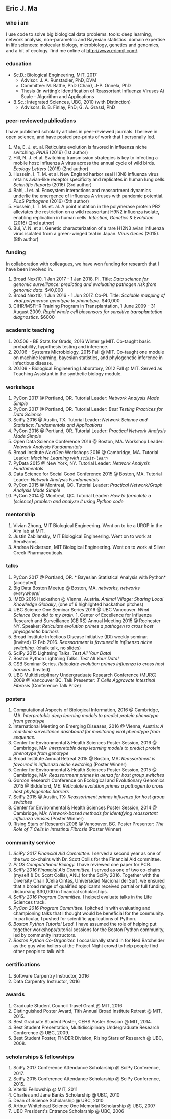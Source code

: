 ## Eric J. Ma

### who i am
I use code to solve big biological data problems. tools: deep learning, network analysis, non-parametric and Bayesian statistics. domain expertise in life sciences: molecular biology, microbiology, genetics and genomics, and a bit of ecology. find me online at http://www.ericmjl.com/.

### education
- Sc.D.: Biological Engineering, MIT, 2017
    - Advisor: J. A. Runstadler, PhD, DVM
    - Committee: M. Bathe, PhD (Chair), J-P. Onnela, PhD
    - Thesis (in writing): Identification of Reassortant Influenza Viruses At Scale - Algorithm and Applications
- B.Sc.: Integrated Sciences, UBC, 2010 (with Distinction)
    - Advisors: B. B. Finlay, PhD; G. A. Grassl, PhD

### peer-reviewed publications

I have published scholarly articles in peer-reviewed journals. I believe in open science, and have posted pre-prints of work that I personally led.

1. Ma, E. J. et. al. Reticulate evolution is favored in influenza niche switching. *PNAS* (2016) (1st author)
1. Hill, N. J. et al. Switching transmission strategies is key to infecting a mobile host: Influenza A virus across the annual cycle of wild birds. *Ecology Letters* (2016) (2nd author)
1. Hussein, I. T. M. et al. New England harbor seal H3N8 influenza virus retains avian-like receptor specificity and replicates in human lung cells. *Scientific Reports* (2016) (3rd author)
1. Bahl, J et. al. Ecosystem interactions and reassortment dynamics underlie the emergence of influenza A viruses with pandemic potential. *PLoS Pathogens* (2016) (5th author)
1. Hussein, I. T. M. et. al. A point mutation in the polymerase protein PB2 alleviates the restriction on a wild reassortant H9N2 influenza isolate, enabling replication in human cells. *Infection, Genetics & Evolution* (2016) (2nd author)
1. Bui, V. N. et al. Genetic characterization of a rare H12N3 avian influenza virus isolated from a green-winged teal in Japan. *Virus Genes* (2015). (8th author)

### funding

In collaboration with colleagues, we have won funding for research that I have been involved in.

1. Broad Next10, 1 Jan 2017 - 1 Jan 2018. PI. Title: *Data science for genomic surveillance: predicting and evaluating pathogen risk from genomic data.* $40,000
1. Broad Next10, 1 Jun 2016 - 1 Jun 2017. Co-PI. Title: *Scalable mapping of viral polymerase genotype to phenotype.* $40,000
1. CIHR/MSFHR Training Program in Transplantation, 1 June 2009 - 31 August 2009. *Rapid whole cell biosensors for sensitive transplantation diagnostics.* $6000

### academic teaching

1. 20.506 - BE Stats for Grads, 2016 Winter @ MIT. Co-taught basic probability, hypothesis testing and inference.
1. 20.106 - Systems Microbiology, 2015 Fall @ MIT. Co-taught one module on machine learning, bayesian statistics, and phylogenetic inference in infectious disease.
1. 20.109 - Biological Engineering Laboratory, 2012 Fall @ MIT. Served as Teaching Assistant in the synthetic biology module.

### workshops

1. PyCon 2017 @ Portland, OR. Tutorial Leader: *Network Analysis Made Simple*
1. PyCon 2017 @ Portland, OR. Tutorial Leader: *Best Testing Practices for Data Science*
1. SciPy 2016 @ Austin, TX. Tutorial Leader: *Network Science and Statistics: Fundamentals and Applications*
1. PyCon 2016 @ Portland, OR. Tutorial Leader: *Practical Network Analysis Made Simple*
1. Open Data Science Conference 2016 @ Boston, MA. Workshop Leader: *Network Analysis Fundamentals*
1. Broad Institute *NextGen* Workshops 2016 @ Cambridge, MA. Tutorial Leader: *Machine Learning with `scikit-learn`*
1. PyData 2015 @ New York, NY. Tutorial Leader: *Network Analysis Fundamentals*
1. Data Science for Social Good Conference 2015 @ Boston, MA. Tutorial Leader: *Network Analysis Fundamentals*
1. PyCon 2015 @ Montreal, QC. Tutorial Leader: *Practical Network/Graph Analysis Made Simple*
1. PyCon 2014 @ Montreal, QC. Tutorial Leader: *How to formulate a (science) problem and analyze it using Python code*

### mentorship

1. Vivian Zhong, MIT Biological Engineering. Went on to be a UROP in the Alm lab at MIT.
1. Justin Zabilansky, MIT Biological Engineering. Went on to work at AeroFarms.
1. Andrea Nickerson, MIT Biological Engineering. Went on to work at Silver Creek Pharmaceuticals.

### talks

1. PyCon 2017 @ Portland, OR. * Bayesian Statistical Analysis with Python* (accepted)
1. Big Data Boston Meetup @ Boston, MA. *networks, networks everywhere!*
1. IMED 2016 Hackathon @ Vienna, Austria. *Animal Village: Sharing Local Knowledge Globally*, (one of 6 highlighted hackathon pitches)
1. UBC Science One Seminar Series 2016 @ UBC Vancouver. *What Science One did to my brain.* 1. Center of Excellence for Influenza Research and Surveillance (CEIRS) Annual Meeting 2015 @ Rochester NY. Speaker: *Reticulate evolution primes a pathogen to cross host phylogenetic barriers*
1. Broad Institute Infectious Disease Initiative (IDI) weekly seminar. (Invited) 12 Feb 2016. *Reassortment is favoured in influenza niche switching.* (chalk talk, no slides)
1. SciPy 2015 Lightning Talks. *Test All Your Data!*
1. Boston Python Lightning Talks. *Test All Your Data!*
1. CSB Seminar Series. *Reticulate evolution primes influenza to cross host barriers.* (Invited)
1. UBC Multidisciplinary Undergraduate Research Conference (MURC) 2009 @ Vancouver BC. Talk Presenter: *T Cells Aggravate Intestinal Fibrosis* (Conference Talk Prize)

### posters
1. Computational Aspects of Biological Information, 2016 @ Cambridge, MA. *Interpretable deep learning models to predict protein phenotype from genotype*
1. International Meeting on Emerging Diseases, 2016 @ Vienna, Austria: *A real-time surveillance dashboard for monitoring viral phenotype from sequence.*
1. Center for Environmental & Health Sciences Poster Session, 2016 @ Cambridge, MA: *Interpretable deep learning models to predict protein phenotype from genotype*
1. Broad Institute Annual Retreat 2015 @ Boston, MA: *Reassortment is favoured in influenza niche switching* (Poster Winner)
1. Center for Environmental & Health Sciences Poster Session, 2015 @ Cambridge, MA: *Reassortment primes in uenza for host group switches*
1. Gordon Research Conference on Ecological and Evolutionary Genomics 2015 @ Biddeford, ME: *Reticulate evolution primes a pathogen to cross host phylogenetic barriers*
1. SciPy 2015 @ Austin, TX: *Reassortment primes influenza for host group switches*
1. Center for Environmental & Health Sciences Poster Session, 2014 @ Cambridge, MA: *Network-based methods for identifying reassortant influenza viruses* (Poster Winner)
1. Rising Stars of Research 2008 @ Vancouver, BC. Poster Presenter: *The Role of T Cells in Intestinal Fibrosis* (Poster Winner)

### community service
1. *SciPy 2017 Financial Aid Committee.* I served a second year as one of the two co-chairs with Dr. Scott Collis for the Financial Aid committee.
1. *PLOS Computational Biology.* I have reviewed one paper for PCB.
1. *SciPy 2016 Financial Aid Committee.* I served as one of two co-chairs (myself & Dr. Scott Collis), ANL) for the SciPy 2016. Together with the Diversity Chair (Celia Cintas, Universidad Nacional del Sur), we ensured that a broad range of qualified applicants received partial or full funding, disbursing $30,000 in financial scholarships.
1. *SciPy 2016 Program Committee.* I helped evaluate talks in the Life Sciences track.
1. *PyCon 2016 Program Committee.* I pitched in with evaluating and championing talks that I thought would be beneficial for the community. In particular, I pushed for scientific applications of Python.
1. *Boston Python Tutorial Lead.* I have assumed the role of helping put together workshops/tutorial sessions for the Boston Python community, led by community instructors.
1. *Boston Python Co-Organizer.* I occasionally stand in for Ned Batchelder as the guy who hollers at the Project Night crowd to help people find other people to talk with.

### certifications
1. Software Carpentry Instructor, 2016
1. Data Carpentry Instructor, 2016

### awards
1. Graduate Student Council Travel Grant @ MIT, 2016
1. Distinguished Poster Award, 11th Annual Broad Institute Retreat @ MIT, 2015.
1. Best Graduate Student Poster, CEHS Poster Session @ MIT, 2014.
1. Best Student Presentation, Multidisciplinary Undergraduate Research Conference @ UBC, 2009.
1. Best Student Poster, FINDER Division, Rising Stars of Research @ UBC, 2008.

### scholarships & fellowships
1. SciPy 2017 Conference Attendance Scholarship @ SciPy Conference, 2017.
1. SciPy 2015 Conference Attendance Scholarship @ SciPy Conference, 2015.
1. Viterbi Fellowship @ MIT, 2011
1. Charles and Jane Banks Scholarship @ UBC, 2010
1. Dean of Science Scholarship @ UBC, 2010
1. Arthur Whitehead Science One Memorial Scholarship @ UBC, 2007
1. UBC President's Entrance Scholarship @ UBC, 2006
